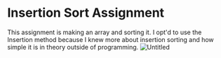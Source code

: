 # Insertion Sort Assignment
This assignment is making an array and sorting it. I opt'd to use the Insertion method because I knew more about insertion sorting and how simple it is in theory outside of programming.
![Untitled](https://github.com/user-attachments/assets/2d843cf1-2f4a-4074-ad92-8b66403c3cdb)
